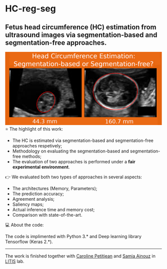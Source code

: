 # HC-reg-seg

Fetus head circumference (HC) estimation from ultrasound images via segmentation-based and segmentation-free approaches.    
---
![Cover](code/hc.png)    
⭐ The highlight of this work:
* The HC is estimated via segmentation-based and segmentation-free approaches respetively;
* Methodology on evaluating the segmentation-based and segmentation-free methods;
* The evaluation of two approaches is performed under a **fair experimental environment**. 

👉 We evaluated both two types of approaches in several aspects:    
* The architectures (Memory, Parameters);     
* The prediction accuracy;
* Agreement analysis;
* Saliency maps;
* Actual inference time and memory cost;
* Comparison with state-of-the-art.

💻 About the code:    

The code is implimented with Python 3.* and Deep learning library Tensorflow (Keras 2.*).

---
The work is finished together with [Caroline Petitjean](http://pagesperso.litislab.fr/cpetitjean/) and [Samia Ainouz](https://pagesperso.litislab.fr/sainouz/) in [LITIS](https://www.litislab.fr/) lab.
